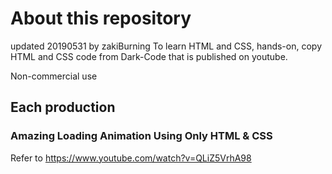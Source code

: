 # About this repository
 
 updated 20190531 by zakiBurning
  To learn HTML and CSS, hands-on, copy HTML and CSS code from Dark-Code 
  that is published on youtube.

  Non-commercial use


## Each production

### Amazing Loading Animation Using Only HTML & CSS
 
 Refer to https://www.youtube.com/watch?v=QLiZ5VrhA98

